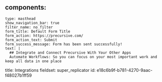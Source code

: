 components:
  - 
    type: masthead
    show_navigation_bar: true
    filter_name: no_filter
    form_title: Default Form Title
    form_action: https://precursive.com/
    form_action_text: Submit
    form_success_message: Form has been sent successfully!
    text: |
      ## Integrate and Connect Precursive With Your Other Apps
      Automate Workflows: So you can focus on your most important work and keep all data in one place
title: Integrations
fieldset: super_replicator
id: e18c6b9f-b781-4270-9aac-f48027b1ff59
